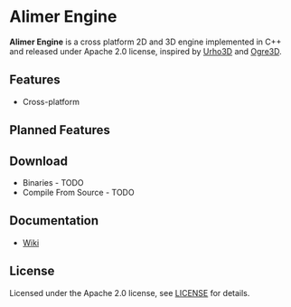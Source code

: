 # Alimer Engine
**Alimer Engine** is a cross platform 2D and 3D engine implemented in C++ and released under Apache 2.0 license, inspired by [Urho3D](https://github.com/urho3d/Urho3D) and [Ogre3D](http://www.ogre3d.org).

## Features
- Cross-platform

## Planned Features

## Download
* Binaries - TODO
* Compile From Source - TODO

## Documentation
- [Wiki](https://github.com/AlimerGameEngine/AlimerGameEngine/wiki)

## License
Licensed under the Apache 2.0 license, see [LICENSE](https://github.com/AlimerGameEngine/AlimerGameEngine/blob/master/LICENSE.md) for details.
